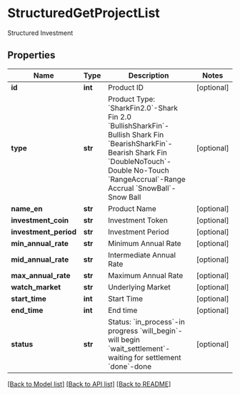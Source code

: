 # StructuredGetProjectList

Structured Investment
## Properties
Name | Type | Description | Notes
------------ | ------------- | ------------- | -------------
**id** | **int** | Product ID | [optional] 
**type** | **str** | Product Type:   &#x60;SharkFin2.0&#x60;-Shark Fin 2.0  &#x60;BullishSharkFin&#x60;-Bullish Shark Fin  &#x60;BearishSharkFin&#x60;-Bearish Shark Fin &#x60;DoubleNoTouch&#x60;-Double No-Touch &#x60;RangeAccrual&#x60;-Range Accrual &#x60;SnowBall&#x60;-Snow Ball | [optional] 
**name_en** | **str** | Product Name | [optional] 
**investment_coin** | **str** | Investment Token | [optional] 
**investment_period** | **str** | Investment Period | [optional] 
**min_annual_rate** | **str** | Minimum Annual Rate | [optional] 
**mid_annual_rate** | **str** | Intermediate Annual Rate | [optional] 
**max_annual_rate** | **str** | Maximum Annual Rate | [optional] 
**watch_market** | **str** | Underlying Market | [optional] 
**start_time** | **int** | Start Time | [optional] 
**end_time** | **int** | End time | [optional] 
**status** | **str** | Status:   &#x60;in_process&#x60;-in progress  &#x60;will_begin&#x60;-will begin  &#x60;wait_settlement&#x60;-waiting for settlement  &#x60;done&#x60;-done | [optional] 

[[Back to Model list]](../README.md#documentation-for-models) [[Back to API list]](../README.md#documentation-for-api-endpoints) [[Back to README]](../README.md)


